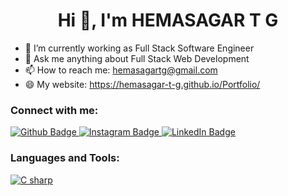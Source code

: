  <h1 align="center">Hi 👋, I'm HEMASAGAR T G</h1>

- 🔭 I’m currently working as Full Stack Software Engineer
- 💬 Ask me anything about Full Stack Web Development 
- 📫 How to reach me: hemasagartg@gmail.com
- 😄 My website: https://hemasagar-t-g.github.io/Portfolio/
  
### Connect with me:
<div id="badges">
  <a href="https://github.com/Hemasagar-T-G">
    <img src="https://img.shields.io/badge/Github-white?style=for-the-badge&logo=Github&logoColor=black" alt="Github Badge"/>
  </a>
   <a href="https://www.instagram.com/nanu_hemasagar_t_g">
    <img src="https://img.shields.io/badge/Instagram-purple?style=for-the-badge&logo=instagram&logoColor=white" alt="Instagram Badge"/>
  </a>
   <a href="https://www.linkedin.com/in/hemasagar-t-g-50a269237">
    <img src="https://img.shields.io/badge/Linkedin-blue?style=for-the-badge&logo=linkedin&logoColor=white" alt="LinkedIn Badge"/>
  </a>
</div>

### Languages and Tools:
<div id="languages and Tools">
 <a href="https://learn.microsoft.com/en-us/dotnet/csharp/tour-of-csharp/"><img src="https://banner2.cleanpng.com/20180328/dcw/avjstgex3.webp" alt="C sharp" /></a>
</div>
